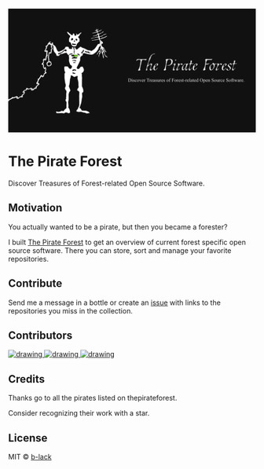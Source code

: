 ![The Pirate Forest](docs/assets/og/thepirateforest.png "The Pirate Forest")


# The Pirate Forest
Discover Treasures of Forest-related Open Source Software.

## Motivation
You actually wanted to be a pirate, but then you became a forester?

I built [The Pirate Forest](https://b-lack.github.io/ThePirateForest/) to get an overview of current forest specific open source software. There you can store, sort and manage your favorite repositories.
  
## Contribute
Send me a message in a bottle or create an [issue](https://github.com/b-lack/ThePirateForest/issues) with links to the repositories you miss in the collection.

## Contributors
<a href="https://github.com/b-lack">
  <img src="https://github.com/b-lack.png?size=50" alt="drawing" width="50"/>
</a>
<a href="https://github.com/SKrisanski">
  <img src="https://github.com/SKrisanski.png?size=50" alt="drawing" width="50"/>
</a>
<a href="https://github.com/chrik5">
  <img src="https://github.com/chrik5.png?size=50" alt="drawing" width="50"/>
</a>
  
## Credits
Thanks go to all the pirates listed on thepirateforest.

Consider recognizing their work with a star.
  
## License
MIT © [b-lack](https://github.com/b-lack)
